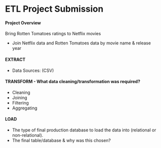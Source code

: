 # ETL Project Submission

#### Project Overview
Bring Rotten Tomatoes ratings to Netflix movies
- Join Netflix data and Rotten Tomatoes data by movie name & release year

#### EXTRACT
 - Data Sources: (CSV)

#### TRANSFORM - What data cleaning/transformation was required?
 - Cleaning
 - Joining
 - Filtering
 - Aggregating

#### LOAD
 - The type of final production database to load the data into (relational or non-relational).
 - The final table/database & why was this chosen?
